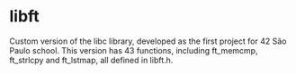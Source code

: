# libft

Custom version of the libc library, developed as the first project for 42 São Paulo school. This version has 43 functions, including ft_memcmp, ft_strlcpy and ft_lstmap, all defined in libft.h.
